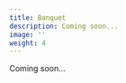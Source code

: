 ```yaml
---
title: Banquet
description: Coming soon...
image: ''
weight: 4
---
```

<!-- original description
description: Check out the banquet location for the 2020 IEEE Haptics Symposium!
-->
Coming soon...
<!--
The 2020 IEEE Haptics Symposium banquet and dinner cruise will take place on the Potomac aboard the glass enclosed Odyssey DC.  This cruise drifts past landmarks of Washington D.C. such as the Jefferson Memorial, Georgetown waterfront, Old Town Alexandria, and National Harbor.

![](/img/odyssey-dc-exterior-night.jpg)

The banquet will take place in the evening on Monday, March 30th from 7 to 10 p.m.  Travel from the Crystal Gateway Marriott to the cruise launch site will be facilitated by a short (~2 mile, 20 minute) bus ride departing between about 6 and 6:30 p.m.  Student volunteers will help facilitate the boarding of both the bus and the cruise.  Further details will be provided nearer the conference but it is very important to make the buses, as the cruise will leave promptly at 7 p.m. and will not wait or return to shore.

Please remember to bring your banquet ticket, which is in your registration envelope.

The banquet will begin with cocktails, followed by a full dinner.  

Further information on the cruise can be found [here](https://www.odysseycruises.com/washington-dc/cruises/dinner-cruises).

![](/img/odyssey_interior.jpg)
-->